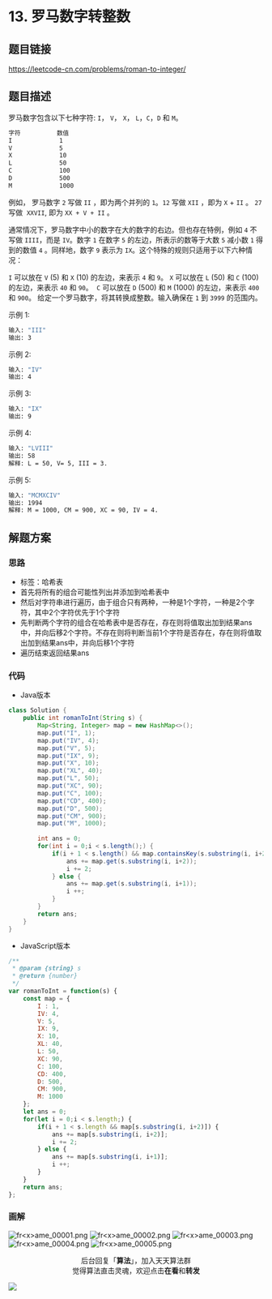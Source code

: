 # 13. 罗马数字转整数

## 题目链接

https://leetcode-cn.com/problems/roman-to-integer/

## 题目描述

罗马数字包含以下七种字符: `I`， `V`， `X`， `L`，`C`，`D` 和 `M`。

```bash
字符          数值
I             1
V             5
X             10
L             50
C             100
D             500
M             1000
```

例如， 罗马数字 `2` 写做 `II` ，即为两个并列的 `1`。`12` 写做 `XII` ，即为 `X` + `II` 。 `27` 写做  `XXVII`, 即为 `XX + V + II` 。

通常情况下，罗马数字中小的数字在大的数字的右边。但也存在特例，例如 `4` 不写做 `IIII`，而是 `IV`。数字 `1` 在数字 `5` 的左边，所表示的数等于大数 `5` 减小数 `1` 得到的数值 `4` 。同样地，数字 `9` 表示为 `IX`。这个特殊的规则只适用于以下六种情况：

`I` 可以放在 `V` (5) 和 `X` (10) 的左边，来表示 `4` 和 `9`。
`X` 可以放在 `L` (50) 和 `C` (100) 的左边，来表示 `40` 和 `90`。 
`C` 可以放在 `D` (500) 和 `M` (1000) 的左边，来表示 `400` 和 `900`。
给定一个罗马数字，将其转换成整数。输入确保在 `1` 到 `3999` 的范围内。

示例 1:

```bash
输入: "III"
输出: 3
```

示例 2:

```bash
输入: "IV"
输出: 4
```

示例 3:

```bash
输入: "IX"
输出: 9
```

示例 4:

```bash
输入: "LVIII"
输出: 58
解释: L = 50, V= 5, III = 3.
```

示例 5:

```bash
输入: "MCMXCIV"
输出: 1994
解释: M = 1000, CM = 900, XC = 90, IV = 4.
```

## 解题方案

### 思路

- 标签：哈希表
- 首先将所有的组合可能性列出并添加到哈希表中
- 然后对字符串进行遍历，由于组合只有两种，一种是1个字符，一种是2个字符，其中2个字符优先于1个字符
- 先判断两个字符的组合在哈希表中是否存在，存在则将值取出加到结果ans中，并向后移2个字符。不存在则将判断当前1个字符是否存在，存在则将值取出加到结果ans中，并向后移1个字符
- 遍历结束返回结果ans


### 代码

- Java版本

```java
class Solution {
    public int romanToInt(String s) {
        Map<String, Integer> map = new HashMap<>();
        map.put("I", 1);
        map.put("IV", 4);
        map.put("V", 5);
        map.put("IX", 9);
        map.put("X", 10);
        map.put("XL", 40);
        map.put("L", 50);
        map.put("XC", 90);
        map.put("C", 100);
        map.put("CD", 400);
        map.put("D", 500);
        map.put("CM", 900);
        map.put("M", 1000);
        
        int ans = 0;
        for(int i = 0;i < s.length();) {
            if(i + 1 < s.length() && map.containsKey(s.substring(i, i+2))) {
                ans += map.get(s.substring(i, i+2));
                i += 2;
            } else {
                ans += map.get(s.substring(i, i+1));
                i ++;
            }
        }
        return ans;
    }
}
```

- JavaScript版本

```js
/**
 * @param {string} s
 * @return {number}
 */
var romanToInt = function(s) {
    const map = {
        I : 1,
        IV: 4,
        V: 5,
        IX: 9,
        X: 10,
        XL: 40,
        L: 50,
        XC: 90,
        C: 100,
        CD: 400,
        D: 500,
        CM: 900,
        M: 1000
    };
    let ans = 0;
    for(let i = 0;i < s.length;) {
        if(i + 1 < s.length && map[s.substring(i, i+2)]) {
            ans += map[s.substring(i, i+2)];
            i += 2;
        } else {
            ans += map[s.substring(i, i+1)];
            i ++;
        }
    }
    return ans;
};
```

### 画解

![fr&lt;x&gt;ame_00001.png](https://i.loli.net/2019/06/13/5d019b1b6eede62332.png)
![fr&lt;x&gt;ame_00002.png](https://i.loli.net/2019/06/13/5d019b1b623c757664.png)
![fr&lt;x&gt;ame_00003.png](https://i.loli.net/2019/06/13/5d019b1b62cd552075.png)
![fr&lt;x&gt;ame_00004.png](https://i.loli.net/2019/06/13/5d019b1b75f4b75474.png)
![fr&lt;x&gt;ame_00005.png](https://i.loli.net/2019/06/13/5d019b1b65a5b82588.png)


<span style="display:block;text-align:center;">后台回复「<strong>算法</strong>」，加入天天算法群</span>
<span style="display:block;text-align:center;">觉得算法直击灵魂，欢迎点击<strong>在看</strong>和<strong>转发</strong></span>

![](https://i.loli.net/2019/05/20/5ce23b33cc01d73486.gif)